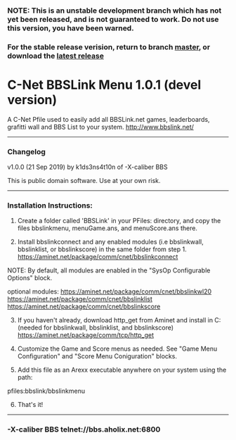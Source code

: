 ### NOTE: This is an unstable development branch which has not yet been released, and is not guaranteed to work. Do not use this version, you have been warned. 

### For the stable release verision, return to branch [master](https://github.com/mkillewald/bbslinkmenu/tree/master), or download the [latest release](https://github.com/mkillewald/bbslinkmenu/releases/latest)

# C-Net BBSLink Menu 1.0.1 (devel version)

A C-Net Pfile used to easily add all BBSLink.net games, leaderboards, grafitti wall and BBS List to your system.
http://www.bbslink.net/

**************************************************************************

### Changelog

v1.0.0 (21 Sep 2019) by k1ds3ns4t10n of -X-caliber BBS

This is public domain software. Use at your own risk.
**************************************************************************

### Installation Instructions:

1. Create a folder called 'BBSLink' in your PFiles: directory, and
copy the files bbslinkmenu, menuGame.ans, and menuScore.ans there.

2. Install bbslinkconnect and any enabled modules (i.e bbslinkwall,
bbslinklist, or bbslinkscore) in the same folder from step 1.
https://aminet.net/package/comm/cnet/bbslinkconnect

NOTE: By default, all modules are enabled in the "SysOp
Configurable Options" block.

optional modules:
  https://aminet.net/package/comm/cnet/bbslinkwl20
  https://aminet.net/package/comm/cnet/bbslinklist
  https://aminet.net/package/comm/cnet/bbslinkscore

3. If you haven't already, download http_get from Aminet and install
in C: (needed for bbslinkwall, bbslinklist, and bbslinkscore)
https://aminet.net/package/comm/tcp/http_get

4. Customize the Game and Score menus as needed. See "Game Menu
Configuration" and "Score Menu Coniguration" blocks.

5. Add this file as an Arexx executable anywhere on your system using
the path:

pfiles:bbslink/bbslinkmenu

6. That's it!

**************************************************************************
### -X-caliber BBS telnet://bbs.aholix.net:6800
